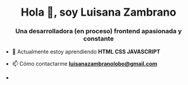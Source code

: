 <h1 align="center">Hola 👋, soy Luisana Zambrano</h1>
<h3 align="center">Una desarrolladora (en proceso) frontend apasionada y constante</h3>

- 🌱 Actualmente estoy aprendiendo **HTML CSS JAVASCRIPT**

- 📫 Cómo contactarme **luisanazambranolobo@gmail.com**
- 
